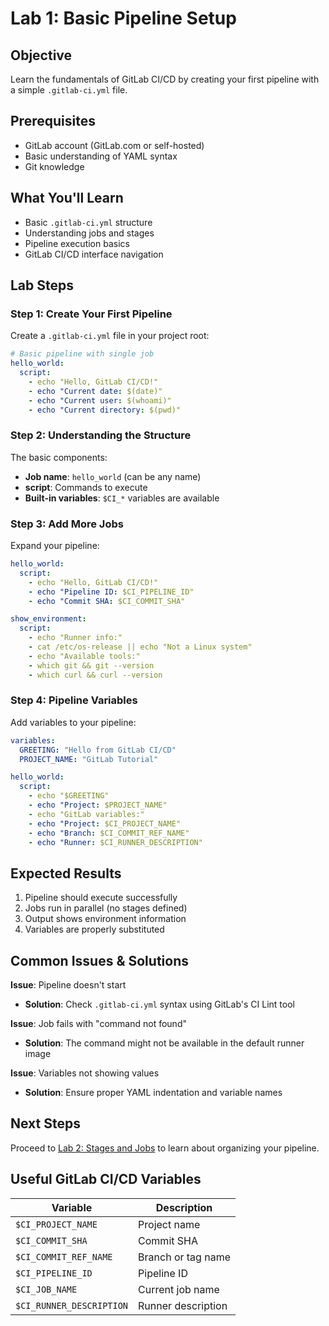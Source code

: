 # Lab 1: Basic Pipeline Setup

## Objective
Learn the fundamentals of GitLab CI/CD by creating your first pipeline with a simple `.gitlab-ci.yml` file.

## Prerequisites
- GitLab account (GitLab.com or self-hosted)
- Basic understanding of YAML syntax
- Git knowledge

## What You'll Learn
- Basic `.gitlab-ci.yml` structure
- Understanding jobs and stages
- Pipeline execution basics
- GitLab CI/CD interface navigation

## Lab Steps

### Step 1: Create Your First Pipeline

Create a `.gitlab-ci.yml` file in your project root:

```yaml
# Basic pipeline with single job
hello_world:
  script:
    - echo "Hello, GitLab CI/CD!"
    - echo "Current date: $(date)"
    - echo "Current user: $(whoami)"
    - echo "Current directory: $(pwd)"
```

### Step 2: Understanding the Structure

The basic components:
- **Job name**: `hello_world` (can be any name)
- **script**: Commands to execute
- **Built-in variables**: `$CI_*` variables are available

### Step 3: Add More Jobs

Expand your pipeline:

```yaml
hello_world:
  script:
    - echo "Hello, GitLab CI/CD!"
    - echo "Pipeline ID: $CI_PIPELINE_ID"
    - echo "Commit SHA: $CI_COMMIT_SHA"

show_environment:
  script:
    - echo "Runner info:"
    - cat /etc/os-release || echo "Not a Linux system"
    - echo "Available tools:"
    - which git && git --version
    - which curl && curl --version
```

### Step 4: Pipeline Variables

Add variables to your pipeline:

```yaml
variables:
  GREETING: "Hello from GitLab CI/CD"
  PROJECT_NAME: "GitLab Tutorial"

hello_world:
  script:
    - echo "$GREETING"
    - echo "Project: $PROJECT_NAME"
    - echo "GitLab variables:"
    - echo "Project: $CI_PROJECT_NAME"
    - echo "Branch: $CI_COMMIT_REF_NAME"
    - echo "Runner: $CI_RUNNER_DESCRIPTION"
```

## Expected Results

1. Pipeline should execute successfully
2. Jobs run in parallel (no stages defined)
3. Output shows environment information
4. Variables are properly substituted

## Common Issues & Solutions

**Issue**: Pipeline doesn't start
- **Solution**: Check `.gitlab-ci.yml` syntax using GitLab's CI Lint tool

**Issue**: Job fails with "command not found"
- **Solution**: The command might not be available in the default runner image

**Issue**: Variables not showing values
- **Solution**: Ensure proper YAML indentation and variable names

## Next Steps

Proceed to [Lab 2: Stages and Jobs](../lab-02-stages-jobs/README.md) to learn about organizing your pipeline.

## Useful GitLab CI/CD Variables

| Variable | Description |
|----------|-------------|
| `$CI_PROJECT_NAME` | Project name |
| `$CI_COMMIT_SHA` | Commit SHA |
| `$CI_COMMIT_REF_NAME` | Branch or tag name |
| `$CI_PIPELINE_ID` | Pipeline ID |
| `$CI_JOB_NAME` | Current job name |
| `$CI_RUNNER_DESCRIPTION` | Runner description |